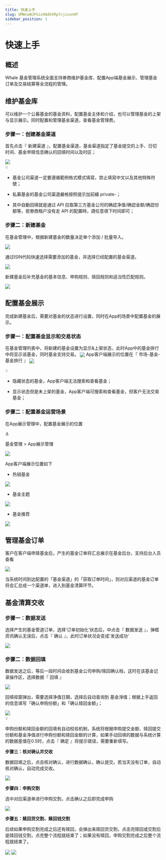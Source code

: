 ```yaml
---
title: 快速上手
slug: UMWcwWJFkix9AdkVRp7cjzsunHf
sidebar_position: 1
---
```



# 快速上手

## 概述

Whale 基金管理系统全面支持券商维护基金库、配置App端基金展示、管理基金订单及交易结算等全流程的管理。

## 维护基金库

可以维护一个公募基金的基金资料，配置基金主体和介绍，也可以管理基金的上架与显示展示。同时配置和管理基金渠道，查看基金管理费。

### <b>步骤一：创建基金渠道</b>

首先点击『 新建渠道 』，配置基金渠道，基金渠道指定了基金提交的上手、日切时间、基金申赎信息确认的回填时间以及时区；

<img src="/assets/NcS0b7TvBoRj9fxDAg2crCxUnGd.png" src-width="3252" src-height="1708" align="center"/>

<div class="callout callout-bg-3 callout-border-3">
<div class='callout-emoji'>💡</div>
<ul>
<li><p>基金公司渠道一定要遵循範例格式模式填寫，禁止填寫中文以及其他特殊符號；</p>
</li>
<li><p>私募基金的基金公司渠道嚴格按照提示加前綴 private-；</p>
</li>
<li><p>其中自動回填就是通过 API 拉取第三方基金公司的确認净值/确認金额/确認份额等，若劵商租户没有走 API 的配置時，請任意填下时间即可；</p>
</li>
</ul>
</div>

### <b>步骤二：新建基金</b>

在基金管理中，根据新建基金的数量决定单个添加 / 批量导入。

<img src="/assets/BkQ7biLKBopMHxxfvBac0bg1n1g.png" src-width="3220" src-height="1714" align="center"/>

通过ISIN代码快速选择需要添加的基金，并选择已经配置的基金渠道。

<img src="/assets/Bnitb3hUzoNhAyx91F0cUIjrn1e.png" src-width="3232" src-height="1714" align="center"/>

新建基金后补充基金的基本信息、申购规则、赎回规则和适当性匹配规则。

<img src="/assets/G9mabDRtfoNjyZxvBkEcn75vnIS.png" src-width="3248" src-height="1720" align="center"/>

## 配置基金展示

完成新建基金后，需要对基金的状态进行设置，同时在App的场景中配置基金的展示。

### <b>步骤一：配置基金显示和交易状态</b>

在基金管理列表中，将新建的基金设置为显示&上架状态，此时App中的基金排行中将显示该基金，同时基金支持交易。
<img src="/assets/IEWTbgafhoFICMxdLrOc6llTnPF.png" src-width="3234" src-height="1716" align="center"/>
App客户端展示的位置在『 市场-基金-基金排行 』
<img src="/assets/WCmsbhUTfo1q52xlMAQc5dfGnYc.png" src-width="696" src-height="1206" align="center"/>

<div class="callout callout-bg-3 callout-border-3">
<div class='callout-emoji'>💡</div>
<ul>
<li><p>隐藏状态的基金，App客户端无法搜索和查看基金；</p>
</li>
<li><p>显示状态但是未上架的基金，App客户端可搜索和查看基金，但客户无法交易基金；</p>
</li>
</ul>
</div>

### <b>步骤二：配置基金运营场景</b>

在App展示管理中，配置基金展示的位置

<div class="callout callout-bg-6 callout-border-6">
<div class='callout-emoji'>⚓</div>
<p>基金管理 &gt; App展示管理</p>
</div>

<img src="/assets/VBihbyFgwo6mfux5iAecDj0FnSf.png" src-width="3238" src-height="1756" align="center"/>

App客户端展示位置如下
<div class="flex gap-3 columns-3" column-size="3">
<div class="w-[33%]" width-ratio="33">
<ul>
<li>热销基金</li>
</ul>
<img src="/assets/EzpMbLSoio7Tkgxge1Bc4mKynih.png" src-width="958" src-height="1722" align="center"/>

</div>
<div class="w-[33%]" width-ratio="33">
<ul>
<li>基金主题</li>
</ul>
<img src="/assets/EfUabfsm9oO724xyIXpcXeP1n2g.png" src-width="686" src-height="1482" align="center"/>
</div>
<div class="w-[33%]" width-ratio="33">
<ul>
<li>基金推荐</li>
</ul>
<img src="/assets/QW2qbmLSAodGmHxUXdlcObbFnId.png" src-width="830" src-height="1756" align="center"/>

</div>
</div>

## 管理基金订单

客户在客户端申赎基金后，产生的基金订单将汇总展示在基金后台，支持后台人员查看

<img src="/assets/Nl7vbeNcToj2BmxX3dBczdGenvb.png" src-width="1280" src-height="746" align="center"/>

当系统时间到达配置的「基金渠道」的「获取订单时间」，则对应渠道的基金订单将会汇总成一个渠道单，进入到基金清算环节。

## 基金清算交收

### <b>步骤一：数据发送</b>

选择产生的基金管道订单，选择‘订单初始化’状态后，中点击『 数据发送 』，弹框资讯确认无误后，点击『 确认 』，此时订单状况会变成'发送成功'

<img src="/assets/GmKtb7dEBo1zgBxH5zKcVMPenBd.png" src-width="1280" src-height="749" align="center"/>

### <b>步骤二：数据回填</b>

数据发送之后，等后一段时间会收到基金公司申购/赎回确认档，这时在该基金记录操作区，选择数据『 回填 』

<img src="/assets/EIKUbY85Vojlpyx64Axcc6wznuf.png" src-width="1280" src-height="681" align="center"/>

回填视窗弹出，需要选择净值日期，选择后自动查询到 基金淨值；根据上手返回的信息填写「确认申购份额」和「确认赎回金额」；

<img src="/assets/QNkabby56oZAC7xXqE4cbCw2nUf.png" src-width="3296" src-height="1764" align="center"/>

<div class="callout callout-bg-3 callout-border-3">
<div class='callout-emoji'>💡</div>
<p>申购份额和赎回金额的回填有自动校验机制，系统将根据申购提交金额、赎回提交份额和基金净值进行申购份额和赎回金额的计算，如果手动回填的数据与系统计算的数据差值在0.5时，点击『 确定 』将提示错误，需要重新填写。</p>
</div>

<b>步骤三：核对确认并交收</b>

数据回填之后，点击核对确认，进行数据确认，确认提交。若当天没有订单，自动核对确认，自动完成交收。

<img src="/assets/GDnUbvmGIopJhdxFfnjcuKBZndx.png" src-width="1280" src-height="546" align="center"/>

<b>步骤四：申购交割</b>

选中对应渠道单进行申购交割，点击确认之后即完成申购

<img src="/assets/LTVxbaiHTo7JLBxHhsuc7GaMnvb.png" src-width="1280" src-height="643" align="center"/>

<b>步骤五：赎回货交割、赎回钱交割</b>

后续如果申购交割完成之后还有赎回，会弹出来赎回货交割，点击完赎回或交割后是赎回钱交割，点完整个流程就结束了；如果没有赎回，申购交割完成之后整个流程就结束了。

<img src="/assets/UTKIbmaeuoc6Dwxskrhct9uInjc.png" src-width="1280" src-height="633" align="center"/>

<img src="/assets/TxSPbvr2voBd3Fxrpp7cZ2vCnCf.png" src-width="1280" src-height="628" align="center"/>


